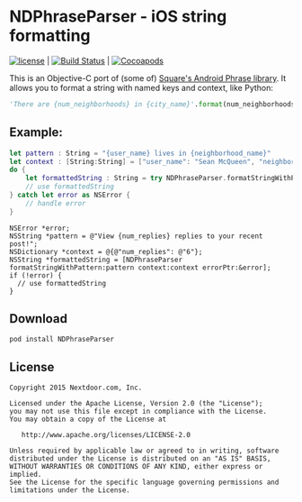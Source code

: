 NDPhraseParser - iOS string formatting
======================================

[![license](http://img.shields.io/badge/license-apache_2.0-red.svg?style=flat)](https://github.com/Nextdoor/NDPhraseParser/blob/master/LICENSE) | [![Build Status](https://travis-ci.org/Nextdoor/NDRefresh.svg?branch=master)](https://travis-ci.org/Nextdoor/NDPhraseParser) | [![Cocoapods](https://img.shields.io/cocoapods/v/NDPhraseParser.svg)](http://cocoadocs.org/docsets/NDPhraseParser/0.1.0/)

This is an Objective-C port of (some of) [Square's Android Phrase library](https://github.com/square/phrase). It allows you to format a string with named keys and context, like Python:

```python
'There are {num_neighborhoods} in {city_name}'.format(num_neighborhoods='200', city_name='San Francisco')
```

Example:
--------

```swift
let pattern : String = "{user_name} lives in {neighborhood_name}"
let context : [String:String] = ["user_name": "Sean McQueen", "neighborhood_name": "Lower Nob Hill"]
do {
    let formattedString : String = try NDPhraseParser.formatStringWithPattern(pattern, context: context)
    // use formattedString
} catch let error as NSError {
    // handle error
}
```

```obj-c
NSError *error;
NSString *pattern = @"View {num_replies} replies to your recent post!";
NSDictionary *context = @{@"num_replies": @"6"};
NSString *formattedString = [NDPhraseParser formatStringWithPattern:pattern context:context errorPtr:&error];
if (!error) {
  // use formattedString
}
```

Download
--------

```pod install NDPhraseParser```

License
-------

    Copyright 2015 Nextdoor.com, Inc.

    Licensed under the Apache License, Version 2.0 (the "License");
    you may not use this file except in compliance with the License.
    You may obtain a copy of the License at

       http://www.apache.org/licenses/LICENSE-2.0

    Unless required by applicable law or agreed to in writing, software
    distributed under the License is distributed on an "AS IS" BASIS,
    WITHOUT WARRANTIES OR CONDITIONS OF ANY KIND, either express or implied.
    See the License for the specific language governing permissions and
    limitations under the License.
